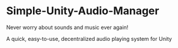 # Simple-Unity-Audio-Manager

Never worry about sounds and music ever again!

A quick, easy-to-use, decentralized audio playing system for Unity
